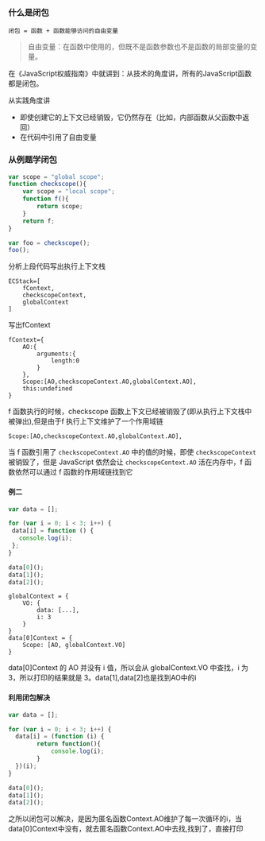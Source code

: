 ### 什么是闭包
`闭包 = 函数 + 函数能够访问的自由变量`
> 自由变量：在函数中使用的，但既不是函数参数也不是函数的局部变量的变量。

在《JavaScript权威指南》中就讲到：从技术的角度讲，所有的JavaScript函数都是闭包。

从实践角度讲
- 即使创建它的上下文已经销毁，它仍然存在（比如，内部函数从父函数中返回）
- 在代码中引用了自由变量
### 从例题学闭包
```js
var scope = "global scope";
function checkscope(){
    var scope = "local scope";
    function f(){
        return scope;
    }
    return f;
}

var foo = checkscope();
foo();
```
分析上段代码写出执行上下文栈
```
ECStack=[
    fContext,
    checkscopeContext,
    globalContext
]
```
写出fContext
```
fContext={
    AO:{
        arguments:{
            length:0
        }
    },
    Scope:[AO,checkscopeContext.AO,globalContext.AO],
    this:undefined
}
```
 f 函数执行的时候，checkscope 函数上下文已经被销毁了(即从执行上下文栈中被弹出),但是由于f 执行上下文维护了一个作用域链
 ```
 Scope:[AO,checkscopeContext.AO,globalContext.AO],
 ```
 当 f 函数引用了 `checkscopeContext.AO` 中的值的时候，即使 `checkscopeContext `被销毁了，但是 JavaScript 依然会让 `checkscopeContext.AO` 活在内存中，f 函数依然可以通过 f 函数的作用域链找到它

 #### 例二
 ```js
var data = [];

for (var i = 0; i < 3; i++) {
  data[i] = function () {
    console.log(i);
  };
}

data[0]();
data[1]();
data[2]();
 ```
```
globalContext = {
    VO: {
        data: [...],
        i: 3
    }
}
data[0]Context = {
    Scope: [AO, globalContext.VO]
}
```
data[0]Context 的 AO 并没有 i 值，所以会从 globalContext.VO 中查找，i 为 3，所以打印的结果就是 3。data[1],data[2]也是找到AO中的i

#### 利用闭包解决
```js
var data = [];

for (var i = 0; i < 3; i++) {
  data[i] = (function (i) {
        return function(){
            console.log(i);
        }
  })(i);
}

data[0]();
data[1]();
data[2]();
```
之所以闭包可以解决，是因为匿名函数Context.AO维护了每一次循环的i，当data[0]Context中没有，就去匿名函数Context.AO中去找,找到了，直接打印

